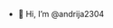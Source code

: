- 👋 Hi, I’m @andrija2304
<!--- 
-👀 I’m interested in programming
- 🌱 I’m currently learning OOP (I'm using c# also)
- 💞️ I’m looking to collaborate on ...
- 📫 How to reach me andrijagrbusic4@gmail.com
--->

<!---
andrija2304/andrija2304 is a ✨ special ✨ repository because its `README.md` (this file) appears on your GitHub profile.
You can click the Preview link to take a look at your changes.
--->
